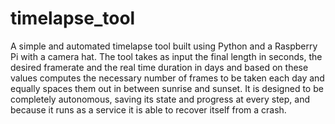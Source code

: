 # timelapse_tool
A simple and automated timelapse tool built using Python and a Raspberry Pi with a camera hat.
The tool takes as input the final length in seconds, the desired framerate and the real time duration in days and based on these values
computes the necessary number of frames to be taken each day and equally spaces them out in between sunrise and sunset.
It is designed to be completely autonomous, saving its state and progress at every step, and because it runs as a service it is able to recover itself 
from a crash.
